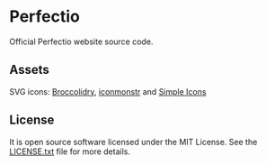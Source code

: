 # Perfectio

Official Perfectio website source code.

## Assets

SVG icons: [Broccolidry](https://dribbble.com/shots/587469-Free-16px-Broccolidryiconsaniconsetitisfullof-icons), [iconmonstr](https://iconmonstr.com) and [Simple Icons](https://simpleicons.org/)

## License

It is open source software licensed under the MIT License. See the [LICENSE.txt](LICENSE.txt) file for more details.
